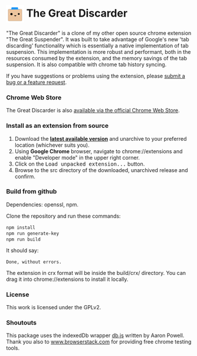 # <img src="/src/img/icon48.png" align="absmiddle"> The Great Discarder

"The Great Discarder" is a clone of my other open source chrome extension "The Great Suspender". It was built to take advantage of Google's new 'tab discarding' functionality which is essentially a native implementation of tab suspension.
This implementation is more robust and performant, both in the resources consumed by the extension, and the memory savings of the tab suspension. It is also compatible with chrome tab history syncing.

If you have suggestions or problems using the extension, please [submit a bug or a feature request](https://github.com/deanoemcke/thegreatdiscarder/issues/).

### Chrome Web Store

The Great Discarder is also [available via the official Chrome Web Store](https://chrome.google.com/webstore/detail/the-great-discarder/jlipbpadkjcklpeiajndiijbeieicbdh).

### Install as an extension from source

1. Download the **[latest available version](https://github.com/deanoemcke/thegreatdiscarder/releases/tag/v0.1.2)** and unarchive to your preferred location (whichever suits you).
2. Using **Google Chrome** browser, navigate to chrome://extensions and enable "Developer mode" in the upper right corner.
3. Click on the <kbd>Load unpacked extension...</kbd> button.
4. Browse to the src directory of the downloaded, unarchived release and confirm.

### Build from github

Dependencies: openssl, npm.

Clone the repository and run these commands:
```
npm install
npm run generate-key
npm run build
```

It should say:
```
Done, without errors.
```

The extension in crx format will be inside the build/crx/ directory. You can drag it into chrome://extensions to install it locally.

### License

This work is licensed under the GPLv2.

### Shoutouts

This package uses the indexedDb wrapper [db.js](https://github.com/aaronpowell/db.js) written by Aaron Powell.
Thank you also to www.browserstack.com for providing free chrome testing tools.

